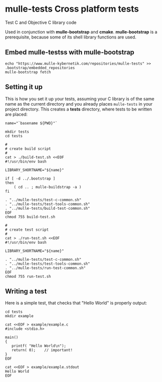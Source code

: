 # mulle-tests Cross platform tests

Test C and Objective C library code

Used in conjunction with **mulle-bootstrap** and **cmake**. **mulle-bootstrap**
is a prerequisite, because some of its shell library functions are used.


## Embed mulle-testss with mulle-bootstrap

```
echo "https://www.mulle-kybernetik.com/repositories/mulle-tests" >> .bootstrap/embedded_repositories
mulle-bootstrap fetch
```

## Setting it up

This is how you set it up your tests, assuming your C library is of the same
name as the current directory and you already places `mulle-tests` in your
project directory. This creates a **tests** directory, where tests to be
written are placed:


```
name="`basename ${PWD}"`

mkdir tests
cd tests

#
# create build script
#
cat > ./build-test.sh <<EOF
#!/usr/bin/env bash

LIBRARY_SHORTNAME="${name}"

if [ -d ../.bootstrap ]
then
	( cd .. ; mulle-buildstrap -a )
fi

. "../mulle-tests/test-c-common.sh"
. "../mulle-tests/test-tools-common.sh"
. "../mulle-tests/build-test-common.sh"
EOF
chmod 755 build-test.sh

#
# create test script
#
cat > ./run-test.sh <<EOF
#!/usr/bin/env bash

LIBRARY_SHORTNAME="${name}"

. "../mulle-tests/test-c-common.sh"
. "../mulle-tests/test-tools-common.sh"
. "../mulle-tests/run-test-common.sh"
EOF
chmod 755 run-test.sh
```


## Writing a test

Here is a simple test, that checks that "Hello World" is properly output:

```
cd tests
mkdir example

cat <<EOF > example/example.c
#include <stdio.h>

main()
{
   printf( "Hello World\n");
   return( 0);	  // important!
}
EOF

cat <<EOF > example/example.stdout
Hello World
EOF
```
